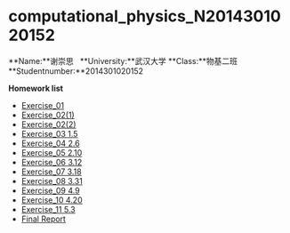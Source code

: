 # computational_physics_N2014301020152

**Name:**谢崇思   **University:**武汉大学    **Class:**物基二班     **Studentnumber:**2014301020152     

**Homework list**

 - [Exercise_01](https://github.com/Jones233/computational_physics_N2014301020152/blob/master/Exercise_01)
 - [Exercise_02(1)](https://github.com/Jones233/computational_physics_N2014301020152/blob/master/Exercise_02(1))
 - [Exercise_02(2)](https://github.com/Jones233/computational_physics_N2014301020152/blob/master/Exercise_02(2))
 - [Exercise_03 1.5](https://github.com/Jones233/computational_physics_N2014301020152/blob/master/Exercise_03)
 - [Exercise_04 2.6](https://www.zybuluo.com/Jones233/note/534096)
 - [Exercise_05 2.10](https://www.zybuluo.com/Jones233/note/542375)
 - [Exercise_06 3.12](https://www.zybuluo.com/Jones233/note/558054)         
 - [Exercise_07 3.18](https://www.zybuluo.com/Jones233/note/565724)
 - [Exercise_08 3.31](https://www.zybuluo.com/Jones233/note/573238)
 - [Exercise_09 4.9](https://www.zybuluo.com/Jones233/note/581552)
 - [Exercise_10 4.20](https://www.zybuluo.com/Jones233/note/589913)
 - [Exercise_11 5.3](https://www.zybuluo.com/Jones233/note/597293)
 - [Final Report](https://www.zybuluo.com/Jones233/note/623261)

